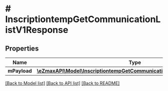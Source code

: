 # # InscriptiontempGetCommunicationListV1Response

## Properties

Name | Type | Description | Notes
------------ | ------------- | ------------- | -------------
**mPayload** | [**\eZmaxAPI\Model\InscriptiontempGetCommunicationListV1ResponseMPayload**](InscriptiontempGetCommunicationListV1ResponseMPayload.md) |  |

[[Back to Model list]](../../README.md#models) [[Back to API list]](../../README.md#endpoints) [[Back to README]](../../README.md)
